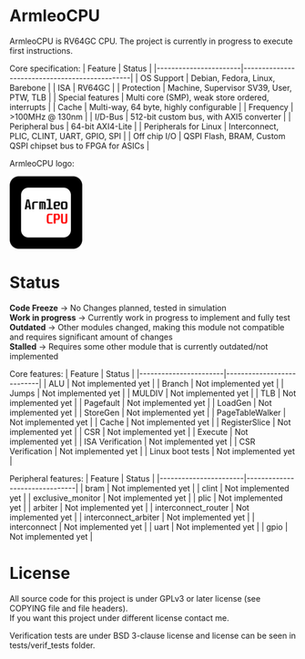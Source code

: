 # ArmleoCPU

ArmleoCPU is RV64GC CPU. The project is currently in progress to execute first instructions.

Core specification:
| Feature               | Status                                        |
|-----------------------|-----------------------------------------------|
| OS Support            | Debian, Fedora, Linux, Barebone               |
| ISA                   | RV64GC                                        |
| Protection            | Machine, Supervisor SV39, User, PTW, TLB      |
| Special features      | Multi core (SMP), weak store ordered, interrupts |
| Cache                 | Multi-way, 64 byte, highly configurable |
| Frequency             | >100MHz @ 130nm                               |
| I/D-Bus               | 512-bit custom bus, with AXI5 converter |
| Peripheral bus        | 64-bit AXI4-Lite                              |
| Peripherals for Linux | Interconnect, PLIC, CLINT, UART, GPIO, SPI    |
| Off chip I/O          | QSPI Flash, BRAM, Custom QSPI chipset bus to FPGA for ASICs |


ArmleoCPU logo:

<img src="docs/Logo.png" alt="ArmleoCPU Logo" width="128"/>

# Status

**Code Freeze** -> No Changes planned, tested in simulation  
**Work in progress** -> Currently work in progress to implement and fully test  
**Outdated** -> Other modules changed, making this module not compatible and requires significant amount of changes  
**Stalled** -> Requires some other module that is currently outdated/not implemented  

Core features:
| Feature               | Status                    |
|-----------------------|---------------------------|
| ALU                   | Not implemented yet       |
| Branch                | Not implemented yet       |
| Jumps                 | Not implemented yet       |
| MULDIV                | Not implemented yet       |
| TLB                   | Not implemented yet       |
| Pagefault             | Not implemented yet       |
| LoadGen               | Not implemented yet       |
| StoreGen              | Not implemented yet       |
| PageTableWalker       | Not implemented yet       |
| Cache                 | Not implemented yet       |
| RegisterSlice         | Not implemented yet       |
| CSR                   | Not implemented yet       |
| Execute               | Not implemented yet       |
| ISA Verification      | Not implemented yet       |
| CSR Verification      | Not implemented yet       |
| Linux boot tests      | Not implemented yet       |

Peripheral features:
| Feature               | Status                        |
|-----------------------|-------------------------------|
| bram                  | Not implemented yet           |
| clint                 | Not implemented yet           |
| exclusive_monitor     | Not implemented yet           |
| plic              | Not implemented yet           |
| arbiter               | Not implemented yet           |
| interconnect_router   | Not implemented yet           |
| interconnect_arbiter  | Not implemented yet           |
| interconnect          | Not implemented yet           |
| uart                  | Not implemented yet           |
| gpio                  | Not implemented yet           |

# License
All source code for this project is under GPLv3 or later license (see COPYING file and file headers).  
If you want this project under different license contact me.

Verification tests are under BSD 3-clause license and license can be seen in tests/verif_tests folder.

